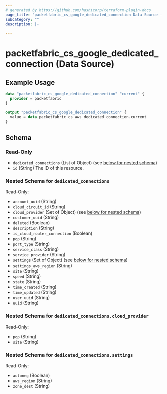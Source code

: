 ```yaml
---
# generated by https://github.com/hashicorp/terraform-plugin-docs
page_title: "packetfabric_cs_google_dedicated_connection Data Source - terraform-provider-packetfabric"
subcategory: ""
description: |-
  
---
```


# packetfabric_cs_google_dedicated_connection (Data Source)


## Example Usage

```terraform
data "packetfabric_cs_google_dedicated_connection" "current" {
  provider = packetfabric
}

output "packetfabric_cs_google_dedicated_connection" {
  value = data.packetfabric_cs_aws_dedicated_connection.current
}
```


<!-- schema generated by tfplugindocs -->
## Schema

### Read-Only

- `dedicated_connections` (List of Object) (see [below for nested schema](#nestedatt--dedicated_connections))
- `id` (String) The ID of this resource.

<a id="nestedatt--dedicated_connections"></a>
### Nested Schema for `dedicated_connections`

Read-Only:

- `account_uuid` (String)
- `cloud_circuit_id` (String)
- `cloud_provider` (Set of Object) (see [below for nested schema](#nestedobjatt--dedicated_connections--cloud_provider))
- `customer_uuid` (String)
- `deleted` (Boolean)
- `description` (String)
- `is_cloud_router_connection` (Boolean)
- `pop` (String)
- `port_type` (String)
- `service_class` (String)
- `service_provider` (String)
- `settings` (Set of Object) (see [below for nested schema](#nestedobjatt--dedicated_connections--settings))
- `settings_aws_region` (String)
- `site` (String)
- `speed` (String)
- `state` (String)
- `time_created` (String)
- `time_updated` (String)
- `user_uuid` (String)
- `uuid` (String)

<a id="nestedobjatt--dedicated_connections--cloud_provider"></a>
### Nested Schema for `dedicated_connections.cloud_provider`

Read-Only:

- `pop` (String)
- `site` (String)


<a id="nestedobjatt--dedicated_connections--settings"></a>
### Nested Schema for `dedicated_connections.settings`

Read-Only:

- `autoneg` (Boolean)
- `aws_region` (String)
- `zone_dest` (String)


